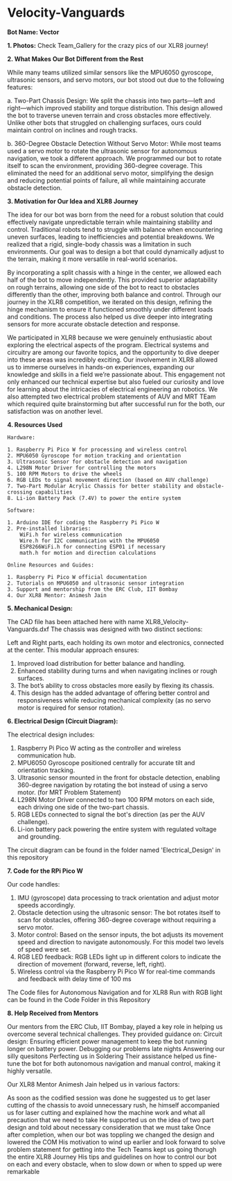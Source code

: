 # Velocity-Vanguards

**Bot Name: Vector**

**1. Photos:** Check Team_Gallery for the crazy pics of our XLR8 journey! 

**2. What Makes Our Bot Different from the Rest**

While many teams utilized similar sensors like the MPU6050 gyroscope, ultrasonic sensors, and servo motors, our bot stood out due to the following features:

a. Two-Part Chassis Design: We split the chassis into two parts—left and right—which improved stability and torque distribution. This design allowed the bot to traverse uneven terrain and cross obstacles more effectively. Unlike other bots that struggled on challenging surfaces, ours could maintain control on inclines and rough tracks.

b. 360-Degree Obstacle Detection Without Servo Motor: While most teams used a servo motor to rotate the ultrasonic sensor for autonomous navigation, we took a different approach. We programmed our bot to rotate itself to scan the environment, providing 360-degree coverage. This eliminated the need for an additional servo motor, simplifying the design and reducing potential points of failure, all while maintaining accurate obstacle detection.

**3. Motivation for Our Idea and XLR8 Journey**

The idea for our bot was born from the need for a robust solution that could effectively navigate unpredictable terrain while maintaining stability and control. Traditional robots tend to struggle with balance when encountering uneven surfaces, leading to inefficiencies and potential breakdowns. We realized that a rigid, single-body chassis was a limitation in such environments. Our goal was to design a bot that could dynamically adjust to the terrain, making it more versatile in real-world scenarios.

By incorporating a split chassis with a hinge in the center, we allowed each half of the bot to move independently. This provided superior adaptability on rough terrains, allowing one side of the bot to react to obstacles differently than the other, improving both balance and control. Through our journey in the XLR8 competition, we iterated on this design, refining the hinge mechanism to ensure it functioned smoothly under different loads and conditions. The process also helped us dive deeper into integrating sensors for more accurate obstacle detection and response.

We participated in XLR8 because we were genuinely enthusiastic about exploring the electrical aspects of the program. Electrical systems and circuitry are among our favorite topics, and the opportunity to dive deeper into these areas was incredibly exciting. Our involvement in XLR8 allowed us to immerse ourselves in hands-on experiences, expanding our knowledge and skills in a field we’re passionate about. This engagement not only enhanced our technical expertise but also fueled our curiosity and love for learning about the intricacies of electrical engineering an robotics.
We also attempted two electrical problem statements of AUV and MRT TEam which required quite brainstorming but after successful run for the both, our satisfaction was on another level.


**4. Resources Used**

    Hardware:

    1. Raspberry Pi Pico W for processing and wireless control
    2. MPU6050 Gyroscope for motion tracking and orientation
    3. Ultrasonic Sensor for obstacle detection and navigation
    4. L298N Motor Driver for controlling the motors
    5. 100 RPM Motors to drive the wheels
    6. RGB LEDs to signal movement direction (based on AUV challenge)
    7. Two-Part Modular Acrylic Chassis for better stability and obstacle-crossing capabilities
    8. Li-ion Battery Pack (7.4V) to power the entire system
    
    Software:

    1. Arduino IDE for coding the Raspberry Pi Pico W
    2. Pre-installed libraries:
        WiFi.h for wireless communication
        Wire.h for I2C communication with the MPU6050
        ESP8266WiFi.h for connecting ESP01 if necessary
        math.h for motion and direction calculations
    
    Online Resources and Guides:

    1. Raspberry Pi Pico W official documentation
    2. Tutorials on MPU6050 and ultrasonic sensor integration
    3. Support and mentorship from the ERC Club, IIT Bombay
    4. Our XLR8 Mentor: Animesh Jain

    
**5. Mechanical Design:**

The CAD file has been attached here with name XLR8_Velocity-Vanguards.dxf
The chassis was designed with two distinct sections:

Left and Right parts, each holding its own motor and electronics, connected at the center.
This modular approach ensures:
1. Improved load distribution for better balance and handling.
2. Enhanced stability during turns and when navigating inclines or rough surfaces.
3. The bot’s ability to cross obstacles more easily by flexing its chassis.
4. This design has the added advantage of offering better control and responsiveness while reducing mechanical complexity (as no servo motor is required for sensor rotation).

**6. Electrical Design (Circuit Diagram):**

The electrical design includes:

1. Raspberry Pi Pico W acting as the controller and wireless communication hub.
2. MPU6050 Gyroscope positioned centrally for accurate tilt and orientation tracking.
3. Ultrasonic sensor mounted in the front for obstacle detection, enabling 360-degree navigation by rotating the bot instead of using a servo motor. (for MRT Problem Statement)
4. L298N Motor Driver connected to two 100 RPM motors on each side, each driving one side of the two-part chassis.
5. RGB LEDs connected to signal the bot's direction (as per the AUV challenge).
6. Li-ion battery pack powering the entire system with regulated voltage and grounding.

The circuit diagram can be found in the folder named 'Electrical_Design' in this repository
    
**7. Code for the RPi Pico W**

Our code handles:

1. IMU (gyroscope) data processing to track orientation and adjust motor speeds accordingly.
2. Obstacle detection using the ultrasonic sensor: The bot rotates itself to scan for obstacles, offering 360-degree coverage without requiring a servo motor. 
3. Motor control: Based on the sensor inputs, the bot adjusts its movement speed and direction to navigate autonomously. For this model two levels of speed were set.
4. RGB LED feedback: RGB LEDs light up in different colors to indicate the direction of movement (forward, reverse, left, right).
5. Wireless control via the Raspberry Pi Pico W for real-time commands and feedback with delay time of 100 ms

The Code files for Autonomous Navigation and for XLR8 Run with RGB light can be found in the Code Folder in this Repository

   


**8. Help Received from Mentors**

Our mentors from the ERC Club, IIT Bombay, played a key role in helping us overcome several technical challenges. They provided guidance on:
Circuit design: Ensuring efficient power management to keep the bot running longer on battery power.
Debugging our problems late nights
Answering our silly quesitons
Perfecting us in Soldering
Their assistance helped us fine-tune the bot for both autonomous navigation and manual control, making it highly versatile.

Our XLR8 Mentor Animesh Jain helped us in various factors:

As soon as the codified session was done he suggested us to get laser cutting of the chassis to avoid unnecessary rush, he himself accompanied us for laser cutting and explained how the machine work and what all precaution that we need to take
He supported us on the idea of two part design and told about necessary consideration that we must take
Once after completion, when our bot was toppling we changed the design and lowered the COM
His motivation to wind up earlier and look forward to solve problem statement for getting into the Tech Teams kept us going thorugh the entire XLR8 Journey
His tips and guidelines on how to control our bot on each and every obstacle, when to slow down or when to spped up were remarkable
